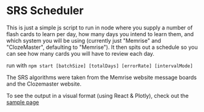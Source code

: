 # SRS Scheduler
This is just a simple js script to run in node where you supply a number of flash cards to learn per day, how many days you intend to learn them, and which system you will be using (currently just "Memrise" and "ClozeMaster", defaulting to "Memrise"). It then spits out a schedule so you can see how many cards you will have to review each day.

run with `npm start [batchSize] [totalDays] [errorRate] [intervalMode]`

The SRS algorithms were taken from the Memrise website message boards and the Clozemaster website.

To see the output in a visual format (using React & Plotly), check out the [sample page](https://xferguson.github.io/srs-scheduler/)
